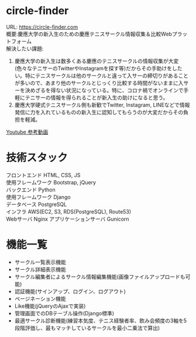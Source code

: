 # circle-finder
URL: https://circle-finder.com  
概要:慶應大学の新入生のための慶應テニスサークル情報収集＆比較Webプラットフォーム  
解決したい課題:
1. 慶應大学の新入生は数多くある慶應のテニスサークルの情報収集が大変(色々なテニサーのTwitterやInstagramを探す等)だからその手助けをしたい。特にテニスサークルは他のサークルと違って入サーの締切りがあることが多いので、あまり他のサークルとじっくり比較する時間がないままに入サーを決めざるを得ない状況になっている。特に、コロナ禍でオンラインで手軽にテニサーの情報を得られることが新入生の助けになると思う。
2. 慶應大学硬式テニスサークル側も新歓でTwitter, Instagram, LINEなどで情報発信に力を入れているものの新入生に認知してもらうのが大変だからその負担を軽減。

[Youtube 参考動画](https://youtu.be/gqMYXy_T6iw)

# 技術スタック
フロントエンド HTML, CSS, JS  
使用フレームワーク Bootstrap, jQuery  
バックエンド Python  
使用フレームワーク Django  
データベース PostgreSQL  
インフラ AWS(EC2, S3, RDS(PostgreSQL), Route53)  
Webサーバ Nginx
アプリケーションサーバ Gunicorn


# 機能一覧
- サークル一覧表示機能
- サークル詳細表示機能
- サークル編集者によるサークル情報編集機能(画像ファイルアップロードも可能)
- 認証機能(サインアップ、ログイン、ログアウト)
- ページネーション機能
- Like機能(jQueryのAjaxで実装)
- 管理画面でのDBテーブル操作(Django標準)
- 最適サークル診断機能(練習本気度、テニス経験者率、飲み会頻度の3軸を5段階評価し、最もマッチしているサークルを最小二乗法で算出)

